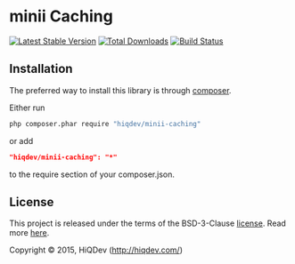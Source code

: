 minii Caching
=============

[![Latest Stable Version](https://poser.pugx.org/hiqdev/minii-caching/v/stable)](//packagist.org/packages/hiqdev/minii-caching)
[![Total Downloads](https://poser.pugx.org/hiqdev/minii-caching/downloads)](//packagist.org/packages/hiqdev/minii-caching)
[![Build Status](https://img.shields.io/travis/hiqdev/minii-caching.svg)](http://travis-ci.org/hiqdev/minii-caching)

## Installation

The preferred way to install this library is through [composer](http://getcomposer.org/download/).

Either run

```sh
php composer.phar require "hiqdev/minii-caching"
```

or add

```json
"hiqdev/minii-caching": "*"
```

to the require section of your composer.json.

## License

This project is released under the terms of the BSD-3-Clause [license](LICENSE).
Read more [here](http://choosealicense.com/licenses/bsd-3-clause).

Copyright © 2015, HiQDev (http://hiqdev.com/)
